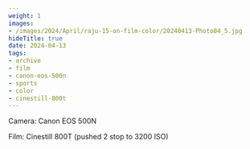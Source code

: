 ```yaml
---
weight: 1
images:
- /images/2024/April/raju-15-on-film-color/20240413-Photo04_5.jpg
hideTitle: true
date: 2024-04-13
tags:
- archive
- film
- canon-eos-500n
- sports
- color
- cinestill-800t
---
```


Camera: Canon EOS 500N

Film: Cinestill 800T (pushed 2 stop to 3200 ISO)